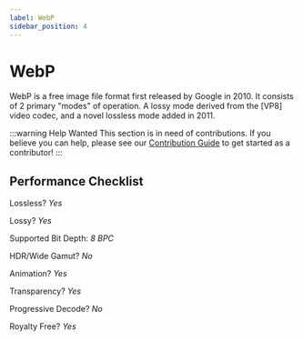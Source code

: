 ```yaml
---
label: WebP
sidebar_position: 4
---
```


# WebP

WebP is a free image file format first released by Google in 2010. It consists of 2 primary "modes" of operation. A lossy mode derived from the [VP8] video codec, and a novel lossless mode added in 2011.

:::warning Help Wanted
This section is in need of contributions. If you believe you can help, please see our [Contribution Guide](../contribution-guide.md) to get started as a contributor!
:::

## Performance Checklist

Lossless? *Yes*

Lossy? *Yes*

Supported Bit Depth:
*8 BPC*

HDR/Wide Gamut? *No*

Animation? *Yes*

Transparency? *Yes*

Progressive Decode? *No*

Royalty Free? *Yes*